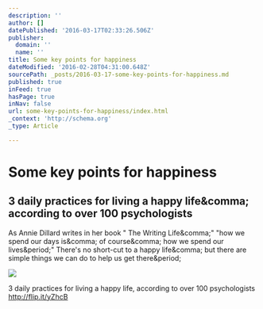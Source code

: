 ```yaml
---
description: ''
author: []
datePublished: '2016-03-17T02:33:26.506Z'
publisher:
  domain: ''
  name: ''
title: Some key points for happiness
dateModified: '2016-02-28T04:31:00.648Z'
sourcePath: _posts/2016-03-17-some-key-points-for-happiness.md
published: true
inFeed: true
hasPage: true
inNav: false
url: some-key-points-for-happiness/index.html
_context: 'http://schema.org'
_type: Article

---
```

# Some key points for happiness

<article style=""><h1>3 daily practices for living a happy life&amp;comma; according to over 100 psychologists</h1><p>As Annie Dillard writes in her book " The Writing Life&amp;comma;" "how we spend our days is&amp;comma; of course&amp;comma; how we spend our lives&amp;period;" There's no short-cut to a happy life&amp;comma; but there are simple things we can do to help us get there&amp;period;</p><img src="http://static3.businessinsider.com/image/56d1cfbddd0895d10f8b47fa-3006-2000/shutterstock_85954846.jpg" /></article>

3 daily practices for living a happy life, according to over 100 psychologists http://flip.it/yZhcB